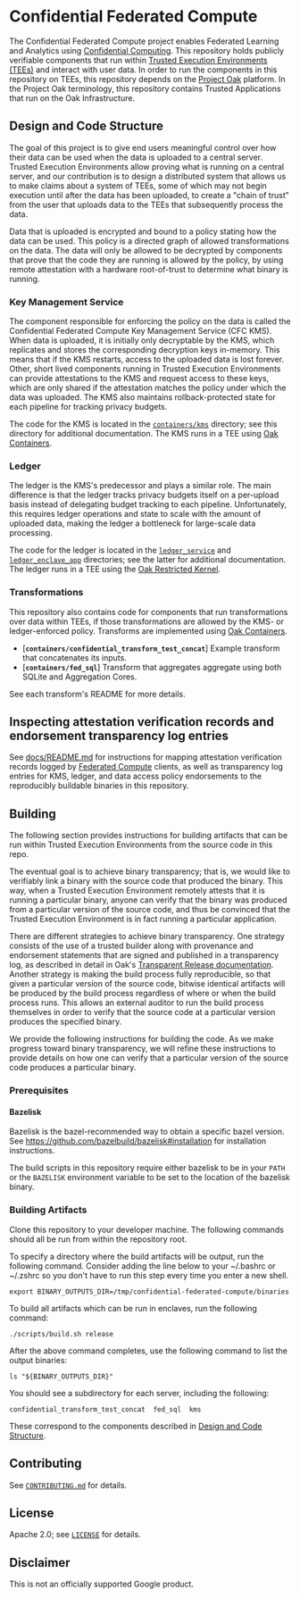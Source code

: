 # Confidential Federated Compute

The Confidential Federated Compute project enables Federated Learning and
Analytics using
[Confidential Computing](https://en.wikipedia.org/wiki/Confidential_computing).
This repository holds publicly verifiable components that run within
[Trusted Execution Environments (TEEs)](https://en.wikipedia.org/wiki/Trusted_execution_environment)
and interact with user data. In order to run the components in this repository
on TEEs, this repository depends on the
[Project Oak](https://github.com/project-oak/oak) platform. In the Project Oak
terminology, this repository contains Trusted Applications that run on the Oak
Infrastructure.

## Design and Code Structure

The goal of this project is to give end users meaningful control over how their
data can be used when the data is uploaded to a central server. Trusted
Execution Environments allow proving what is running on a central server, and
our contribution is to design a distributed system that allows us to make claims
about a system of TEEs, some of which may not begin execution until after the
data has been uploaded, to create a "chain of trust" from the user that uploads
data to the TEEs that subsequently process the data.

Data that is uploaded is encrypted and bound to a policy stating how the data
can be used. This policy is a directed graph of allowed transformations on the
data. The data will only be allowed to be decrypted by components that prove
that the code they are running is allowed by the policy, by using remote
attestation with a hardware root-of-trust to determine what binary is running.

### Key Management Service

The component responsible for enforcing the policy on the data is called the
Confidential Federated Compute Key Management Service (CFC KMS). When data is
uploaded, it is initially only decryptable by the KMS, which replicates and
stores the corresponding decryption keys in-memory. This means that if the KMS
restarts, access to the uploaded data is lost forever. Other, short lived
components running in Trusted Execution Environments can provide attestations to
the KMS and request access to these keys, which are only shared if the
attestation matches the policy under which the data was uploaded. The KMS also
maintains rollback-protected state for each pipeline for tracking privacy
budgets.

The code for the KMS is located in the [`containers/kms`](containers/kms)
directory; see this directory for additional documentation. The KMS runs in a
TEE using
[Oak Containers](https://github.com/project-oak/oak/tree/main/oak_containers).

### Ledger

The ledger is the KMS's predecessor and plays a similar role. The main
difference is that the ledger tracks privacy budgets itself on a per-upload
basis instead of delegating budget tracking to each pipeline. Unfortunately,
this requires ledger operations and state to scale with the amount of uploaded
data, making the ledger a bottleneck for large-scale data processing.

The code for the ledger is located in the [`ledger_service`](ledger_service) and
[`ledger_enclave_app`](ledger_enclave_app) directories; see the latter for
additional documentation. The ledger runs in a TEE using the
[Oak Restricted Kernel](https://github.com/project-oak/oak/tree/main/oak_restricted_kernel).

### Transformations

This repository also contains code for components that run transformations over
data within TEEs, if those transformations are allowed by the KMS- or
ledger-enforced policy. Transforms are implemented using
[Oak Containers](https://github.com/project-oak/oak/tree/main/oak_containers).

*   [**`containers/confidential_transform_test_concat`**] Example transform that
    concatenates its inputs.
*   [**`containers/fed_sql`**] Transform that aggregates aggregate using both
    SQLite and Aggregation Cores.

See each transform's README for more details.

## Inspecting attestation verification records and endorsement transparency log entries

See [docs/README.md](docs/README.md) for instructions for mapping attestation
verification records logged by
[Federated Compute](https://github.com/google-parfait/federated-compute)
clients, as well as transparency log entries for KMS, ledger, and data access
policy endorsements to the reproducibly buildable binaries in this repository.

## Building

The following section provides instructions for building artifacts that can be
run within Trusted Execution Environments from the source code in this repo.

The eventual goal is to achieve binary transparency; that is, we would like to
verifiably link a binary with the source code that produced the binary. This
way, when a Trusted Execution Environment remotely attests that it is running a
particular binary, anyone can verify that the binary was produced from a
particular version of the source code, and thus be convinced that the Trusted
Execution Environment is in fact running a particular application.

There are different strategies to achieve binary transparency. One strategy
consists of the use of a trusted builder along with provenance and endorsement
statements that are signed and published in a transparency log, as described in
detail in Oak's
[Transparent Release documentation](https://github.com/project-oak/transparent-release#release-transparency).
Another strategy is making the build process fully reproducible, so that given a
particular version of the source code, bitwise identical artifacts will be
produced by the build process regardless of where or when the build process
runs. This allows an external auditor to run the build process themselves in
order to verify that the source code at a particular version produces the
specified binary.

We provide the following instructions for building the code. As we make progress
toward binary transparency, we will refine these instructions to provide details
on how one can verify that a particular version of the source code produces a
particular binary.

### Prerequisites

#### Bazelisk

Bazelisk is the bazel-recommended way to obtain a specific bazel version. See
https://github.com/bazelbuild/bazelisk#installation for installation
instructions.

The build scripts in this repository require either bazelisk to be in your
`PATH` or the `BAZELISK` environment variable to be set to the location of the
bazelisk binary.

### Building Artifacts

Clone this repository to your developer machine. The following commands should
all be run from within the repository root.

To specify a directory where the build artifacts will be output, run the
following command. Consider adding the line below to your ~/.bashrc or ~/.zshrc
so you don't have to run this step every time you enter a new shell.

```
export BINARY_OUTPUTS_DIR=/tmp/confidential-federated-compute/binaries
```

To build all artifacts which can be run in enclaves, run the following command:

```
./scripts/build.sh release
```

After the above command completes, use the following command to list the output
binaries:

```
ls "${BINARY_OUTPUTS_DIR}"
```

You should see a subdirectory for each server, including the following:

```
confidential_transform_test_concat  fed_sql  kms
```

These correspond to the components described in
[Design and Code Structure](#design-and-code-structure).

## Contributing

See [`CONTRIBUTING.md`](CONTRIBUTING.md) for details.

## License

Apache 2.0; see [`LICENSE`](LICENSE) for details.

## Disclaimer

This is not an officially supported Google product.
